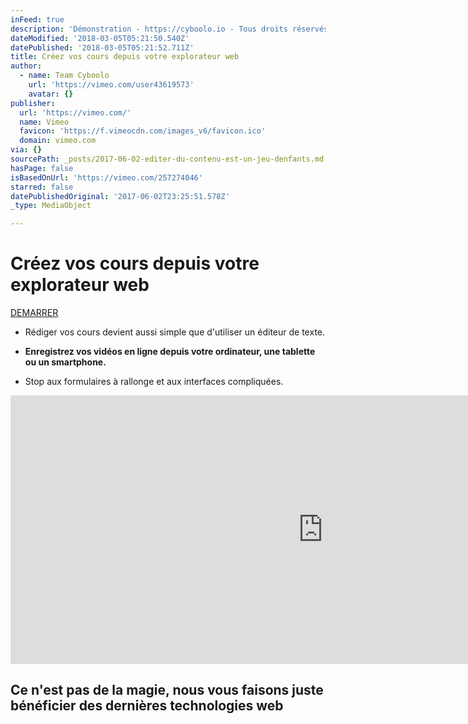 ```yaml
---
inFeed: true
description: 'Démonstration - https://cyboolo.io - Tous droits réservés'
dateModified: '2018-03-05T05:21:50.540Z'
datePublished: '2018-03-05T05:21:52.711Z'
title: Créez vos cours depuis votre explorateur web
author:
  - name: Team Cyboolo
    url: 'https://vimeo.com/user43619573'
    avatar: {}
publisher:
  url: 'https://vimeo.com/'
  name: Vimeo
  favicon: 'https://f.vimeocdn.com/images_v6/favicon.ico'
  domain: vimeo.com
via: {}
sourcePath: _posts/2017-06-02-editer-du-contenu-est-un-jeu-denfants.md
hasPage: false
isBasedOnUrl: 'https://vimeo.com/257274046'
starred: false
datePublishedOriginal: '2017-06-02T23:25:51.578Z'
_type: MediaObject

---
```

# **Créez vos cours depuis votre explorateur web**
[DEMARRER][0]

* Rédiger vos cours devient aussi simple que d'utiliser un éditeur de texte.

* **Enregistrez vos vidéos en ligne depuis votre ordinateur, une tablette ou un smartphone.**

* Stop aux formulaires à rallonge et aux interfaces compliquées.

<iframe src="https://cdn.embedly.com/widgets/media.html?src=https%3A%2F%2Fplayer.vimeo.com%2Fvideo%2F257274046&amp;dntp=1&amp;url=https%3A%2F%2Fvimeo.com%2F257274046&amp;image=https%3A%2F%2Fi.vimeocdn.com%2Fvideo%2F685158390_1280.jpg&amp;key=a715cf41cc93453ca338d350cd26f87b&amp;type=text%2Fhtml&amp;schema=vimeo" width="1000" height="430" scrolling="no" frameborder="0" allowfullscreen="" style=""></iframe>

## **Ce n'est pas de la magie, nous vous faisons juste bénéficier des dernières technologies web**

[0]: https://cyboolo.eu.auth0.com/login?client=W1jbxu3C003wehR2kbuCJorz9D23hyEB